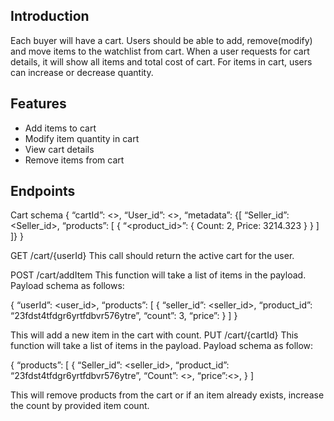 ## Introduction
Each buyer will have a cart. Users should be able to add, remove(modify) and move items to the watchlist from cart. When a user requests for cart details, it will show all items and total cost of cart. For items in cart, users can increase or decrease quantity.

## Features
- Add items to cart
- Modify item quantity in cart
- View cart details
- Remove items from cart

## Endpoints

Cart schema
{ “cartId”: <>, “User_id”: <>, “metadata”: {[ “Seller_id”: <Seller_id>, “products”: [ { “<product_id>”: { Count: 2, Price: 3214.323 } } ] ]} }

GET /cart/{userId} This call should return the active cart for the user.

POST /cart/addItem This function will take a list of items in the payload. Payload schema as follows:

{ “userId”: <user_id>, “products”: [ { “seller_id”: <seller_id>, “product_id”: “23fdst4tfdgr6yrtfdbvr576ytre”, “count”: 3, “price”: } ] }

This will add a new item in the cart with count. PUT /cart/{cartId} This function will take a list of items in the payload. Payload schema as follow:

{ “products”: [ { “Seller_id”: <seller_id>, “product_id”: “23fdst4tfdgr6yrtfdbvr576ytre”, “Count”: <>, “price”:<>, } ]

This will remove products from the cart or if an item already exists, increase the count by provided item count.

